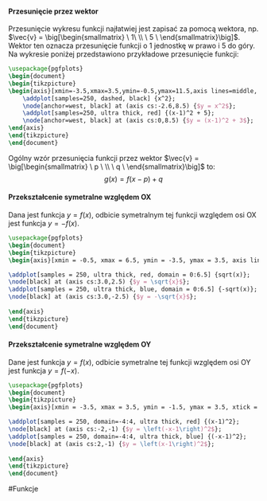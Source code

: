 #### Przesunięcie przez wektor

Przesunięcie wykresu funkcji najłatwiej jest zapisać za pomocą wektora, np. $\vec{v} = \big[\begin{smallmatrix} \ 1\ \\ \ 5 \ \end{smallmatrix}\big]$. Wektor ten oznacza przesunięcie funkcji o 1 jednostkę w prawo i 5 do góry. Na wykresie poniżej przedstawiono przykładowe przesunięcie funkcji:

```tikz
\usepackage{pgfplots}
\begin{document}
\begin{tikzpicture}
\begin{axis}[xmin=-3.5,xmax=3.5,ymin=-0.5,ymax=11.5,axis lines=middle, xtick={-4,-3,...,4},ytick={0,5,10}, xlabel=$x$, ylabel=$y$]
    \addplot[samples=250, dashed, black] {x^2};
    \node[anchor=west, black] at (axis cs:-2.6,8.5) {$y = x^2$};
    \addplot[samples=250, ultra thick, red] {(x-1)^2 + 5};
    \node[anchor=west, black] at (axis cs:0,8.5) {$y = (x-1)^2 + 3$};
\end{axis}
\end{tikzpicture}
\end{document}
```
Ogólny wzór przesunięcia funkcji przez wektor $\vec{v} = \big[\begin{smallmatrix} \ p \ \\ \ q \ \end{smallmatrix}\big]$ to:
$$g(x) = f(x - p) + q$$
#### Przekształcenie symetralne względem OX

Dana jest funkcja $y = f(x)$, odbicie symetralnym tej funkcji względem osi OX jest funkcja $y = -f(x)$.

```tikz
\usepackage{pgfplots}
\begin{document}
\begin{tikzpicture}
\begin{axis}[xmin = -0.5, xmax = 6.5, ymin = -3.5, ymax = 3.5, axis lines = middle, xlabel=$x$, ylabel=$y$, xtick={-10, ..., 10}, ytick={-10, ..., 10}]

\addplot[samples = 250, ultra thick, red, domain = 0:6.5] {sqrt(x)};
\node[black] at (axis cs:3.0,2.5) {$y = \sqrt{x}$};
\addplot[samples = 250, ultra thick, blue, domain = 0:6.5] {-sqrt(x)};
\node[black] at (axis cs:3.0,-2.5) {$y = -\sqrt{x}$};
	
\end{axis}
\end{tikzpicture}
\end{document}
```

#### Przekształcenie symetralne względem OY

Dane jest funkcja $y = f(x)$, odbicie symetralne tej funkcji względem osi OY jest funkcja $y = f(-x)$.

```tikz
\usepackage{pgfplots}
\begin{document}
\begin{tikzpicture}
\begin{axis}[xmin = -3.5, xmax = 3.5, ymin = -1.5, ymax = 3.5, xtick = {-4, ..., 4}, ytick = {0, ..., 4}, xlabel = $x$, ylabel = $y$, axis lines=middle]

\addplot[samples = 250, domain=-4:4, ultra thick, red] {(x-1)^2};
\node[black] at (axis cs:-2,-1) {$y = \left(-x-1\right)^2$};
\addplot[samples = 250, domain=-4:4, ultra thick, blue] {(-x-1)^2};
\node[black] at (axis cs:2,-1) {$y = \left(x-1\right)^2$};
	
\end{axis}
\end{tikzpicture}
\end{document}
```
#Funkcje 